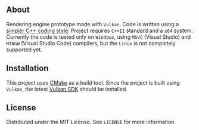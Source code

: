 ## About
Rendering engine prototype made with `Vulkan`. Code is written using a [simpler C++ coding style](https://gist.github.com/bkaradzic/2e39896bc7d8c34e042b). Project requires `C++11` standard and a `x64` system. Currently the code is tested only on `Windows`, using `MSVC` (Visual Studio) and `MINGW` (Visual Studio Code) compilers, but the `Linux` is not completely supported yet.

## Installation
This project uses [CMake](https://cmake.org/download/) as a build tool. Since the project is built using `Vulkan`, the latest [Vulkan SDK](https://vulkan.lunarg.com) should be installed.

## License
Distributed under the MIT License. See `LICENSE` for more information.
